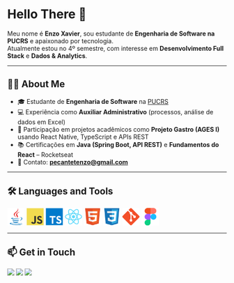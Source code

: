 # Hello There 👋  

Meu nome é **Enzo Xavier**, sou estudante de **Engenharia de Software na PUCRS** e apaixonado por tecnologia.  
Atualmente estou no 4º semestre, com interesse em **Desenvolvimento Full Stack** e **Dados & Analytics**.  

---

## 👨‍💻 About Me  
- 🎓 Estudante de **Engenharia de Software** na [PUCRS](https://www.pucrs.br)  
- 💻 Experiência como **Auxiliar Administrativo** (processos, análise de dados em Excel)  
- 🚀 Participação em projetos acadêmicos como **Projeto Gastro (AGES I)** usando React Native, TypeScript e APIs REST  
- 📚 Certificações em **Java (Spring Boot, API REST)** e **Fundamentos do React** – Rocketseat  
- 📩 Contato: **pecantetenzo@gmail.com**  

---

## 🛠️ Languages and Tools  
<p align="left">
  <img src="https://raw.githubusercontent.com/devicons/devicon/master/icons/java/java-original.svg" alt="java" width="40" height="40"/>
  <img src="https://raw.githubusercontent.com/devicons/devicon/master/icons/javascript/javascript-original.svg" alt="javascript" width="40" height="40"/>
  <img src="https://raw.githubusercontent.com/devicons/devicon/master/icons/typescript/typescript-original.svg" alt="typescript" width="40" height="40"/>
  <img src="https://raw.githubusercontent.com/devicons/devicon/master/icons/react/react-original.svg" alt="react" width="40" height="40"/>
  <img src="https://raw.githubusercontent.com/devicons/devicon/master/icons/html5/html5-original.svg" alt="html5" width="40" height="40"/>
  <img src="https://raw.githubusercontent.com/devicons/devicon/master/icons/css3/css3-original.svg" alt="css3" width="40" height="40"/>
  <img src="https://raw.githubusercontent.com/devicons/devicon/master/icons/git/git-original.svg" alt="git" width="40" height="40"/>
  <img src="https://raw.githubusercontent.com/devicons/devicon/master/icons/figma/figma-original.svg" alt="figma" width="40" height="40"/>
</p>

---

## 📫 Get in Touch  
<p align="left">
  <a href="mailto:pecantetenzo@gmail.com"><img src="https://img.shields.io/badge/Gmail-D14836?style=for-the-badge&logo=gmail&logoColor=white"/></a>
  <a href="https://www.linkedin.com/in/enzo-xavier-986617263/"><img src="https://img.shields.io/badge/LinkedIn-0077B5?style=for-the-badge&logo=linkedin&logoColor=white"/></a>
  <a href="https://github.com/Enzoxavierrr"><img src="https://img.shields.io/badge/GitHub-000000?style=for-the-badge&logo=github&logoColor=white"/></a>
</p>
